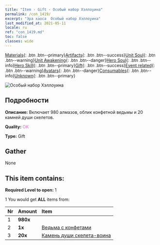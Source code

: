 ```yaml
---
title: "Item - Gift - Особый набор Хэллоуина"
permalink: /con_1419/
excerpt: "Эра хаоса  Особый набор Хэллоуина"
last_modified_at: 2021-05-11
locale: ru
ref: "con_1419.md"
toc: false
classes: wide
---
```

 [Materials](/ItemsRU/){: .btn .btn--primary}[Artifacts](/ItemsRU/Artifacts/){: .btn .btn--success}[Unit Soul](/ItemsRU/UnitSoul/){: .btn .btn--warning}[Unit Awakening](/ItemsRU/UnitAwakening/){: .btn .btn--danger}[Hero Soul](/ItemsRU/HeroSoul/){: .btn .btn--info}[Hero Skill](/ItemsRU/HeroSkill/){: .btn .btn--primary}[Gift](/ItemsRU/Gift/){: .btn .btn--success}[Event related](/ItemsRU/Events/){: .btn .btn--warning}[Avatars](/ItemsRU/Avatars/){: .btn .btn--danger}[Consumables](/ItemsRU/Consumables/){: .btn .btn--info}[Unknown](/ItemsRU/Unknown/){: .btn .btn--primary}

 ![Особый набор Хэллоуина](/images/t/i_907033.png)

## Подробности
 **Описание:** Включает 980 алмазов, облик конфетной ведьмы и 20 камней души скелетов.

 **Quality:** <span style="color: #DA70D6">OK</span>

 **Type:** Gift

## Gather

  None

## This item contains:

 **Required Level to open:** 1

 1 You would get **ALL** items  from:

  | Nr | Amount |     Item    |
  |:---|:-------|:------------|
  | 1 |  **980x** | <i class="fas fa-gem"/> |  | 
  | 2 |  **1x** | [Ведьма с конфетами](/ItemsRU/con_1053/) |  | 
  | 3 |  **20x** | [Камень души скелета-воина](/ItemsRU/unt_297/) |  | 
